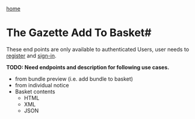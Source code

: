 [home](../home.html)
# The Gazette Add To Basket#


These end points are only available to authenticated Users, user needs  to [register](../authentication/registration.html) and [sign-in](../authentication/sign-in.html).

**TODO: Need endpoints and description for following use cases.**


  - from bundle preview (i.e. add bundle to basket)
  - from individual notice
- Basket contents
  - HTML
  - XML
  - JSON
